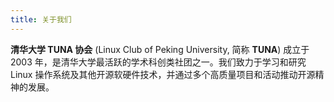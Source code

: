 ```yaml
---
title: 关于我们
---
```


**清华大学 TUNA 协会** (Linux Club of Peking University, 简称 **TUNA**) 成立于 2003 年，是清华大学最活跃的学术科创类社团之一。我们致力于学习和研究 Linux 操作系统及其他开源软硬件技术，并通过多个高质量项目和活动推动开源精神的发展。
